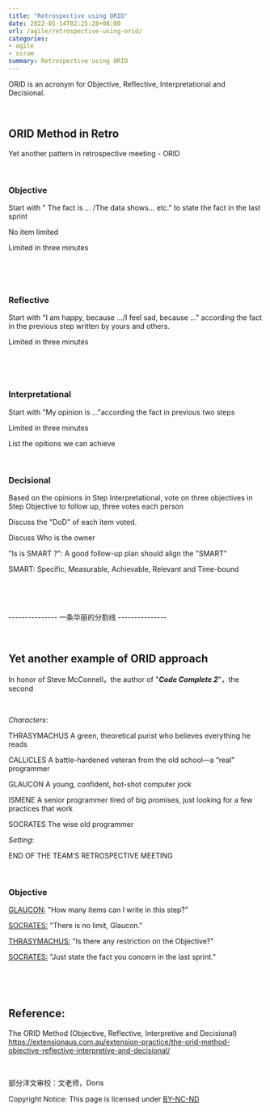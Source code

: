 ```yaml
---
title: "Retrospective using ORID"
date: 2022-05-14T02:25:28+08:00
url: /agile/retrospective-using-orid/
categories:
- agile
- scrum
summary: Retrospective using ORID 
---
```


ORID is an acronym for Objective, Reflective, Interpretational and Decisional.  

​      

## ORID Method in Retro    

Yet another pattern in retrospective meeting - ORID

​    

### Objective

Start with " The fact is ... /The data shows... etc." to state the fact in the last sprint

No item limited

Limited in three minutes

​    

​    


### Reflective

Start with "I am happy, because .../I feel sad, because ..." according the fact in the previous step written by yours and others.

Limited in three minutes

​    

​    

### Interpretational

Start with "My opinion is ..."according the fact in previous two steps

Limited in three minutes

List the opitions we can achieve 

​    

### Decisional

Based on the opinions in Step Interpretational, vote on three objectives in Step Objective to follow up, three votes each person

Discuss the "DoD" of each item voted.

Discuss Who is the owner

"Is is SMART ?": A good follow-up plan should align the "SMART"

SMART: Specific, Measurable, Achievable, Relevant and Time-bound

​      

​      

--------------- 一条华丽的分割线 --------------- 

​      

## Yet another example of ORID approach       



In honor of Steve McConnell，the author of "***Code Complete 2***"，the second   

​      

*Characters*: 

THRASYMACHUS A green, theoretical purist who believes everything he reads 

CALLICLES A battle-hardened veteran from the old school—a “real” programmer 

GLAUCON A young, confident, hot-shot computer jock 

ISMENE A senior programmer tired of big promises, just looking for a few practices that work 

SOCRATES The wise old programmer  

*Setting*: 

END OF THE TEAM’S RETROSPECTIVE MEETING

​     

### Objective     

<u>GLAUCON:</u> "How many items can I write in this step?"

<u>SOCRATES:</u> "There is no limit, Glaucon."

<u>THRASYMACHUS:</u> "Is there any restriction on the Objective?"

<u>SOCRATES:</u> "Just state the fact you concern in the last sprint."

​    

​    

## Reference:

The ORID Method (Objective, Reflective, Interpretive and Decisional)  
https://extensionaus.com.au/extension-practice/the-orid-method-objective-reflective-interpretive-and-decisional/  

​      

部分洋文审校：文老师，Doris      

Copyright Notice:  This page is licensed under [BY-NC-ND](https://creativecommons.org/licenses/by-nc-nd/4.0/deed.en) 

